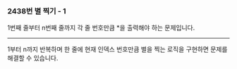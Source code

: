 ### 2438번 별 찍기 - 1

1번째 줄부터 n번째 줄까지 각 줄 번호만큼 *을 출력해야 하는 문제입니다.

---

1부터 n까지 반복하며 한 줄에 현재 인덱스 번호만큼 별을 찍는 로직을 구현하면 문제를 해결할 수 있습니다.
